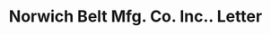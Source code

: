 ---
doi: 10.7916/D8GX5PJ1
date_other: '1906'
date_other_textual: '1906'
form: correspondence
genre:
- Letters (correspondence)
name:
- Norwich Belt Mfg. Co. Inc.
object_in_context_url: https://biggert.cul.columbia.edu/items/view/ave_biggert_00427
subject_hierarchical_geographic:
- Boston, Massachusetts, United States
subject_name:
- Norwich Belt Mfg. Co. Inc.
title: Norwich Belt Mfg. Co. Inc.. Letter
sort_title: Norwich Belt Mfg. Co. Inc.. Letter
call_number: ave_biggert_00427
coordinates:
- 42.35805555555556,-71.06361111111111
pid: ave_biggert_00427
identifiers: ave_biggert_00427
thumbnail: https://derivativo-1.library.columbia.edu/iiif/2/ldpd:344106/full/!256,256/0/native.jpg
permalink: /biggert/ave_biggert_00427/
layout: iiif-image-page
---